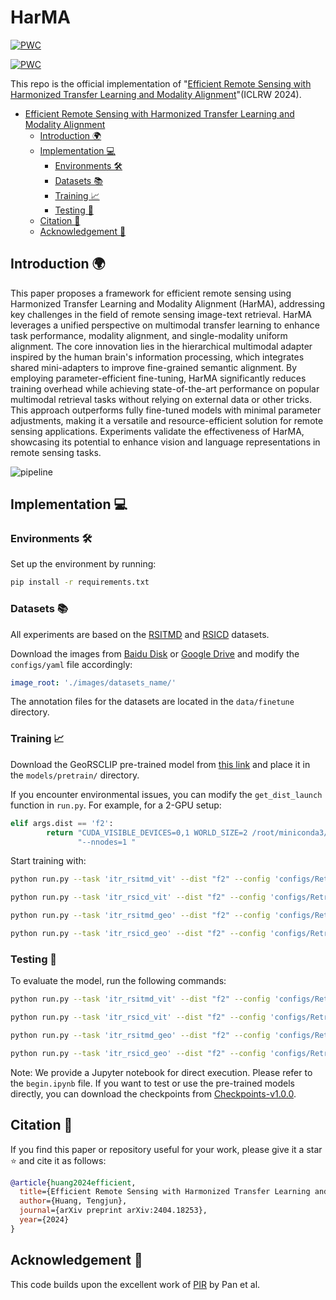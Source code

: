 # HarMA

[![PWC](https://img.shields.io/endpoint.svg?url=https://paperswithcode.com/badge/efficient-remote-sensing-with-harmonized/cross-modal-retrieval-on-rsitmd)](https://paperswithcode.com/sota/cross-modal-retrieval-on-rsitmd?p=efficient-remote-sensing-with-harmonized)

[![PWC](https://img.shields.io/endpoint.svg?url=https://paperswithcode.com/badge/efficient-remote-sensing-with-harmonized/cross-modal-retrieval-on-rsicd)](https://paperswithcode.com/sota/cross-modal-retrieval-on-rsicd?p=efficient-remote-sensing-with-harmonized)

This repo is the official implementation of "[Efficient Remote Sensing with Harmonized Transfer Learning and Modality Alignment](https://arxiv.org/abs/2404.18253)"(ICLRW 2024).

- [Efficient Remote Sensing with Harmonized Transfer Learning and Modality Alignment](#harma)
  - [Introduction 🌍](#introduction-)
  - [Implementation 💻](#implementation-)
    - [Environments 🛠️](#environments-)
    - [Datasets 📚](#datasets-)
    - [Training 📈](#training-)
    - [Testing 🧪](#testing-)
  - [Citation 📜](#citation-)
  - [Acknowledgement 🙏](#acknowledgement-)

## Introduction 🌍

This paper proposes a framework for efficient remote sensing using Harmonized Transfer Learning and Modality Alignment (HarMA), addressing key challenges in the field of remote sensing image-text retrieval. HarMA leverages a unified perspective on multimodal transfer learning to enhance task performance, modality alignment, and single-modality uniform alignment. The core innovation lies in the hierarchical multimodal adapter inspired by the human brain's information processing, which integrates shared mini-adapters to improve fine-grained semantic alignment. By employing parameter-efficient fine-tuning, HarMA significantly reduces training overhead while achieving state-of-the-art performance on popular multimodal retrieval tasks without relying on external data or other tricks. This approach outperforms fully fine-tuned models with minimal parameter adjustments, making it a versatile and resource-efficient solution for remote sensing applications. Experiments validate the effectiveness of HarMA, showcasing its potential to enhance vision and language representations in remote sensing tasks.

![pipeline](E:\A-ICLRW-CR\newgitharma\HarMA\assets\pipeline_harma.png)

## Implementation 💻

### Environments 🛠️

Set up the environment by running:

```bash
pip install -r requirements.txt
```

### Datasets 📚

All experiments are based on the [RSITMD](https://github.com/xiaoyuan1996/AMFMN/tree/master/RSITMD) and [RSICD](https://github.com/201528014227051/RSICD_optimal) datasets. 

Download the images from [Baidu Disk](https://pan.baidu.com/s/1mLkQA8InOxKjseGgEVoaew?pwd=c3c5) or [Google Drive](https://drive.google.com/file/d/140kYB3AEFv4Lp6pV1V0nQik115GaMl7i/view?usp=sharing) and modify the `configs/yaml` file accordingly:

```yaml
image_root: './images/datasets_name/'
```

The annotation files for the datasets are located in the `data/finetune` directory.

### Training 📈

Download the GeoRSCLIP pre-trained model from [this link](https://huggingface.co/Zilun/GeoRSCLIP/blob/main/ckpt/RS5M_ViT-B-32_RET-2.pt) and place it in the `models/pretrain/` directory.

If you encounter environmental issues, you can modify the `get_dist_launch` function in `run.py`. For example, for a 2-GPU setup:

```python
elif args.dist == 'f2':
        return "CUDA_VISIBLE_DEVICES=0,1 WORLD_SIZE=2 /root/miniconda3/bin/python -W ignore -m torch.distributed.launch --master_port 9999 --nproc_per_node=2 " \
               "--nnodes=1 "
```

Start training with:

```bash
python run.py --task 'itr_rsitmd_vit' --dist "f2" --config 'configs/Retrieval_rsitmd_vit.yaml' --output_dir './checkpoints/HARMA/full_rsitmd_vit'

python run.py --task 'itr_rsicd_vit' --dist "f2" --config 'configs/Retrieval_rsicd_vit.yaml' --output_dir './checkpoints/HARMA/full_rsicd_vit'

python run.py --task 'itr_rsitmd_geo' --dist "f2" --config 'configs/Retrieval_rsitmd_geo.yaml' --output_dir './checkpoints/HARMA/full_rsitmd_geo'

python run.py --task 'itr_rsicd_geo' --dist "f2" --config 'configs/Retrieval_rsicd_geo.yaml' --output_dir './checkpoints/HARMA/full_rsicd_geo'
```

### Testing 🧪

To evaluate the model, run the following commands:

```bash
python run.py --task 'itr_rsitmd_vit' --dist "f2" --config 'configs/Retrieval_rsitmd_vit.yaml' --output_dir './checkpoints/HARMA/test' --checkpoint './checkpoints/HARMA/full_rsitmd_vit/checkpoint_best.pth' --evaluate

python run.py --task 'itr_rsicd_vit' --dist "f2" --config 'configs/Retrieval_rsicd_vit.yaml' --output_dir './checkpoints/HARMA/test' --checkpoint './checkpoints/HARMA/full_rsicd_vit/checkpoint_best.pth' --evaluate

python run.py --task 'itr_rsitmd_geo' --dist "f2" --config 'configs/Retrieval_rsitmd_geo.yaml' --output_dir './checkpoints/HARMA/test' --checkpoint './checkpoints/HARMA/full_rsitmd_geo/checkpoint_best.pth' --evaluate

python run.py --task 'itr_rsicd_geo' --dist "f2" --config 'configs/Retrieval_rsicd_geo.yaml' --output_dir './checkpoints/HARMA/test' --checkpoint './checkpoints/HARMA/full_rsicd_geo/checkpoint_best.pth' --evaluate
```

Note: We provide a Jupyter notebook for direct execution. Please refer to the `begin.ipynb` file. If you want to test or use the pre-trained models directly, you can download the checkpoints from [Checkpoints-v1.0.0](https://github.com/seekerhuang/HarMA/releases/tag/checkpoints).

## Citation 📜

If you find this paper or repository useful for your work, please give it a star ⭐ and cite it as follows:

```bibtex
@article{huang2024efficient,
  title={Efficient Remote Sensing with Harmonized Transfer Learning and Modality Alignment},
  author={Huang, Tengjun},
  journal={arXiv preprint arXiv:2404.18253},
  year={2024}
}
```

## Acknowledgement 🙏

This code builds upon the excellent work of [PIR](https://github.com/jaychempan/PIR) by Pan et al. 





